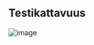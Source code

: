 ## Testikattavuus

![image](https://github.com/Honkajo/AI-model-for-connect4/assets/120728319/89fd74fe-70aa-4f59-989e-ad63399b4a30)

